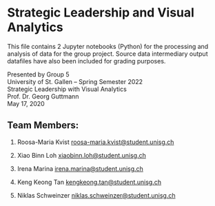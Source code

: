 # Strategic Leadership and Visual Analytics
This file contains 2 Jupyter notebooks (Python) for the processing and analysis of data for the group project. Source data intermediary output datafiles have also been included for grading purposes. 

Presented by Group 5 <br>
University of St. Gallen – Spring Semester 2022<br>
Strategic Leadership with Visual Analytics <br>
Prof. Dr. Georg Guttmann <br>
May 17, 2020<br>

## Team Members:
1) Roosa-Maria Kvist
roosa-maria.kvist@student.unisg.ch
 
2) Xiao Binn Loh
xiaobinn.loh@student.unisg.ch
 
3) Irena Marina 
irena.marina@student.unisg.ch

4) Keng Keong Tan
kengkeong.tan@student.unisg.ch
 
5) Niklas Schweinzer
niklas.schweinzer@student.unisg.ch
